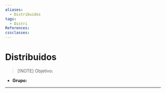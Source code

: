 ```yaml
---
aliases:
  - Distribuidos
tags:
  - Distri
References: 
cssclasses:
---
```

# Distribuidos

> [!NOTE] Objetivo:
> 

+ **Grupo:**
***
